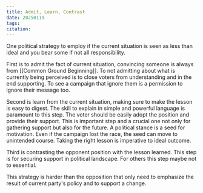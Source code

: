 ```yaml
---
title: Admit, Learn, Contrast
date: 20250119
tags: 
citation:
---
```

One political strategy to employ if the current situation is seen as less than ideal and you bear some if not all responsibility.

First is to admit the fact of current situation, convincing someone is always from [[Common Ground Beginning]]. To not admitting about what is currently being perceived is to close voters from understanding and in the end supporting. To see a campaign that ignore them is a permission to ignore their message too.

Second is learn from the current situation, making sure to make the lesson is easy to digest. The skill to explain in simple and powerful language is paramount to this step. The voter should be easily adopt the position and provide their support. This is important step and a crucial one not only for gathering support but also for the future. A political stance is a seed for motivation. Even if the campaign lost the race, the seed can move to unintended course. Taking the right lesson is imperative to ideal outcome.

Third is contrasting the opponent position with the lesson learned. This step is for securing support in political landscape. For others this step maybe not to essential.

This strategy is harder than the opposition that only need to emphasize the result of current party's policy and to support a change.